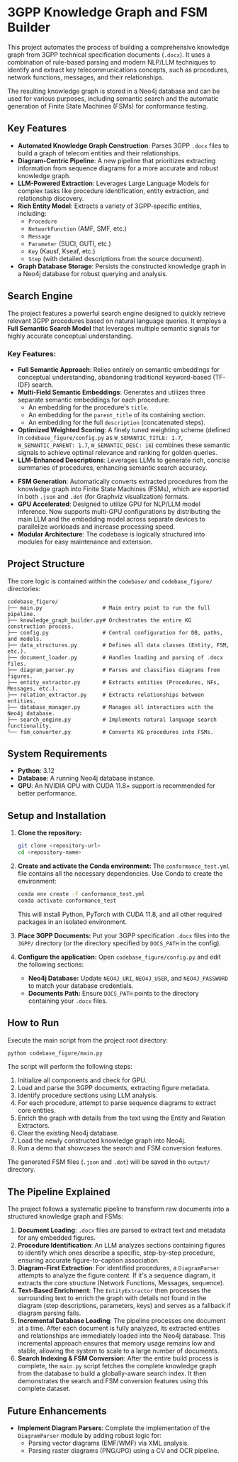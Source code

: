 # 3GPP Knowledge Graph and FSM Builder

This project automates the process of building a comprehensive knowledge graph from 3GPP technical specification documents (`.docx`). It uses a combination of rule-based parsing and modern NLP/LLM techniques to identify and extract key telecommunications concepts, such as procedures, network functions, messages, and their relationships.

The resulting knowledge graph is stored in a Neo4j database and can be used for various purposes, including semantic search and the automatic generation of Finite State Machines (FSMs) for conformance testing.

## Key Features

- **Automated Knowledge Graph Construction**: Parses 3GPP `.docx` files to build a graph of telecom entities and their relationships.
- **Diagram-Centric Pipeline**: A new pipeline that prioritizes extracting information from sequence diagrams for a more accurate and robust knowledge graph.
- **LLM-Powered Extraction**: Leverages Large Language Models for complex tasks like procedure identification, entity extraction, and relationship discovery.
- **Rich Entity Model**: Extracts a variety of 3GPP-specific entities, including:
    - `Procedure`
    - `NetworkFunction` (AMF, SMF, etc.)
    - `Message`
    - `Parameter` (SUCI, GUTI, etc.)
    - `Key` (Kausf, Kseaf, etc.)
    - `Step` (with detailed descriptions from the source document).
- **Graph Database Storage**: Persists the constructed knowledge graph in a Neo4j database for robust querying and analysis.
## Search Engine

The project features a powerful search engine designed to quickly retrieve relevant 3GPP procedures based on natural language queries. It employs a **Full Semantic Search Model** that leverages multiple semantic signals for highly accurate conceptual understanding.

### Key Features:

*   **Full Semantic Approach**: Relies entirely on semantic embeddings for conceptual understanding, abandoning traditional keyword-based (TF-IDF) search.
*   **Multi-Field Semantic Embeddings**: Generates and utilizes three separate semantic embeddings for each procedure:
    *   An embedding for the procedure's `title`.
    *   An embedding for the `parent_title` of its containing section.
    *   An embedding for the full `description` (concatenated steps).
*   **Optimized Weighted Scoring**: A finely tuned weighting scheme (defined in `codebase_figure/config.py` as `W_SEMANTIC_TITLE: 1.7`, `W_SEMANTIC_PARENT: 1.7`, `W_SEMANTIC_DESC: 16`) combines these semantic signals to achieve optimal relevance and ranking for golden queries.
*   **LLM-Enhanced Descriptions**: Leverages LLMs to generate rich, concise summaries of procedures, enhancing semantic search accuracy.
- **FSM Generation**: Automatically converts extracted procedures from the knowledge graph into Finite State Machines (FSMs), which are exported in both `.json` and `.dot` (for Graphviz visualization) formats.
- **GPU Accelerated**: Designed to utilize GPU for NLP/LLM model inference. Now supports multi-GPU configurations by distributing the main LLM and the embedding model across separate devices to parallelize workloads and increase processing speed.
- **Modular Architecture**: The codebase is logically structured into modules for easy maintenance and extension.

## Project Structure

The core logic is contained within the `codebase/` and `codebase_figure/` directories:

```
codebase_figure/
├── main.py                   # Main entry point to run the full pipeline.
├── knowledge_graph_builder.py# Orchestrates the entire KG construction process.
├── config.py                 # Central configuration for DB, paths, and models.
├── data_structures.py        # Defines all data classes (Entity, FSM, etc.).
├── document_loader.py        # Handles loading and parsing of .docx files.
├── diagram_parser.py         # Parses and classifies diagrams from figures.
├── entity_extractor.py       # Extracts entities (Procedures, NFs, Messages, etc.).
├── relation_extractor.py     # Extracts relationships between entities.
├── database_manager.py       # Manages all interactions with the Neo4j database.
├── search_engine.py          # Implements natural language search functionality.
└── fsm_converter.py          # Converts KG procedures into FSMs.
```

## System Requirements

- **Python**: 3.12
- **Database**: A running Neo4j database instance.
- **GPU**: An NVIDIA GPU with CUDA 11.8+ support is recommended for better performance.

## Setup and Installation

1.  **Clone the repository:**
    ```bash
    git clone <repository-url>
    cd <repository-name>
    ```

2.  **Create and activate the Conda environment:**
    The `conformance_test.yml` file contains all the necessary dependencies. Use Conda to create the environment:
    ```bash
    conda env create -f conformance_test.yml
    conda activate conformance_test
    ```
    This will install Python, PyTorch with CUDA 11.8, and all other required packages in an isolated environment.

3.  **Place 3GPP Documents:**
    Put your 3GPP specification `.docx` files into the `3GPP/` directory (or the directory specified by `DOCS_PATH` in the config).

4.  **Configure the application:**
    Open `codebase_figure/config.py` and edit the following sections:
    - **Neo4j Database:** Update `NEO4J_URI`, `NEO4J_USER`, and `NEO4J_PASSWORD` to match your database credentials.
    - **Documents Path:** Ensure `DOCS_PATH` points to the directory containing your `.docx` files.

## How to Run

Execute the main script from the project root directory:

```bash
python codebase_figure/main.py
```

The script will perform the following steps:
1.  Initialize all components and check for GPU.
2.  Load and parse the 3GPP documents, extracting figure metadata.
3.  Identify procedure sections using LLM analysis.
4.  For each procedure, attempt to parse sequence diagrams to extract core entities.
5.  Enrich the graph with details from the text using the Entity and Relation Extractors.
6.  Clear the existing Neo4j database.
7.  Load the newly constructed knowledge graph into Neo4j.
8.  Run a demo that showcases the search and FSM conversion features.

The generated FSM files (`.json` and `.dot`) will be saved in the `output/` directory.

## The Pipeline Explained

The project follows a systematic pipeline to transform raw documents into a structured knowledge graph and FSMs:

1.  **Document Loading**: `.docx` files are parsed to extract text and metadata for any embedded figures.
2.  **Procedure Identification**: An LLM analyzes sections containing figures to identify which ones describe a specific, step-by-step procedure, ensuring accurate figure-to-caption association.
3.  **Diagram-First Extraction**: For identified procedures, a `DiagramParser` attempts to analyze the figure content. If it's a sequence diagram, it extracts the core structure (Network Functions, Messages, sequence).
4.  **Text-Based Enrichment**: The `EntityExtractor` then processes the surrounding text to enrich the graph with details not found in the diagram (step descriptions, parameters, keys) and serves as a fallback if diagram parsing fails.
5.  **Incremental Database Loading**: The pipeline processes one document at a time. After each document is fully analyzed, its extracted entities and relationships are immediately loaded into the Neo4j database. This incremental approach ensures that memory usage remains low and stable, allowing the system to scale to a large number of documents.
6.  **Search Indexing & FSM Conversion**: After the entire build process is complete, the `main.py` script fetches the complete knowledge graph from the database to build a globally-aware search index. It then demonstrates the search and FSM conversion features using this complete dataset.

## Future Enhancements

*   **Implement Diagram Parsers**: Complete the implementation of the `DiagramParser` module by adding robust logic for:
    *   Parsing vector diagrams (EMF/WMF) via XML analysis.
    *   Parsing raster diagrams (PNG/JPG) using a CV and OCR pipeline.
